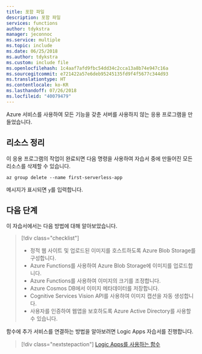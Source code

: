 ```yaml
---
title: 포함 파일
description: 포함 파일
services: functions
author: tdykstra
manager: jeconnoc
ms.service: multiple
ms.topic: include
ms.date: 06/25/2018
ms.author: tdykstra
ms.custom: include file
ms.openlocfilehash: 1c4aaf7afd9fbc54dd34c2cca13a8b74e947c16a
ms.sourcegitcommit: e721422a57e6deb95245135fd9f4f5677c344d93
ms.translationtype: HT
ms.contentlocale: ko-KR
ms.lasthandoff: 07/26/2018
ms.locfileid: "40079479"
---
```

Azure 서비스를 사용하여 모든 기능을 갖춘 서버를 사용하지 않는 응용 프로그램을 만들었습니다.

## <a name="clean-up-resources"></a>리소스 정리

이 응용 프로그램의 작업이 완료되면 다음 명령을 사용하여 자습서 중에 만들어진 모든 리소스를 삭제할 수 있습니다.

```azurecli
az group delete --name first-serverless-app
```

메시지가 표시되면 `y`를 입력합니다.  

## <a name="next-steps"></a>다음 단계

이 자습서에서는 다음 방법에 대해 알아보았습니다.
> [!div class="checklist"]
> * 정적 웹 사이트 및 업로드된 이미지를 호스트하도록 Azure Blob Storage를 구성합니다.
> * Azure Functions를 사용하여 Azure Blob Storage에 이미지를 업로드합니다.
> * Azure Functions를 사용하여 이미지의 크기를 조정합니다.
> * Azure Cosmos DB에서 이미지 메타데이터를 저장합니다.
> * Cognitive Services Vision API를 사용하여 이미지 캡션을 자동 생성합니다.
> * 사용자를 인증하여 웹앱을 보호하도록 Azure Active Directory를 사용할 수 있습니다.

함수에 추가 서비스를 연결하는 방법을 알아보려면 Logic Apps 자습서를 진행합니다. 

> [!div class="nextstepaction"]
> [Logic Apps를 사용하는 함수](https://docs.microsoft.com/azure/azure-functions/functions-twitter-email)